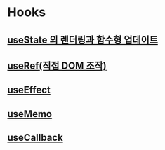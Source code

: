 # Hooks

## [useState 의 렌더링과 함수형 업데이트](./useState.md)

## [useRef(직접 DOM 조작)](./useRef.md)

## [useEffect](./useEffect.md)

## [useMemo](./useMemo.md)

## [useCallback](./usecallback.md)
